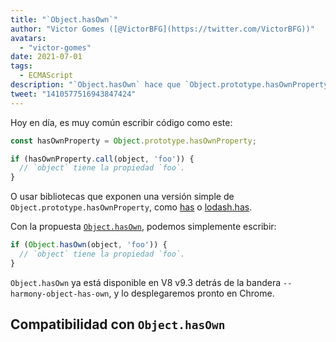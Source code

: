 ```yaml
---
title: "`Object.hasOwn`"
author: "Victor Gomes ([@VictorBFG](https://twitter.com/VictorBFG))"
avatars: 
  - "victor-gomes"
date: 2021-07-01
tags: 
  - ECMAScript
description: "`Object.hasOwn` hace que `Object.prototype.hasOwnProperty` sea más accesible."
tweet: "1410577516943847424"
---
```


Hoy en día, es muy común escribir código como este:

```js
const hasOwnProperty = Object.prototype.hasOwnProperty;

if (hasOwnProperty.call(object, 'foo')) {
  // `object` tiene la propiedad `foo`.
}
```

O usar bibliotecas que exponen una versión simple de `Object.prototype.hasOwnProperty`, como [has](https://www.npmjs.com/package/has) o [lodash.has](https://www.npmjs.com/package/lodash.has).

Con la propuesta [`Object.hasOwn`](https://github.com/tc39/proposal-accessible-object-hasownproperty), podemos simplemente escribir:

```js
if (Object.hasOwn(object, 'foo')) {
  // `object` tiene la propiedad `foo`.
}
```

`Object.hasOwn` ya está disponible en V8 v9.3 detrás de la bandera `--harmony-object-has-own`, y lo desplegaremos pronto en Chrome.

## Compatibilidad con `Object.hasOwn`

<feature-support chrome="yes https://chromium-review.googlesource.com/c/v8/v8/+/2922117"
                 firefox="yes https://hg.mozilla.org/try/rev/94515f78324e83d4fd84f4b0ab764b34aabe6d80"
                 safari="yes https://bugs.webkit.org/show_bug.cgi?id=226291"
                 nodejs="no"
                 babel="yes https://github.com/zloirock/core-js#accessible-objectprototypehasownproperty"></feature-support>

<!--truncate-->